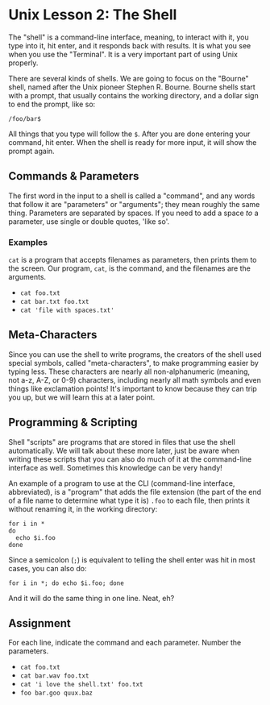 # Unix Lesson 2: The Shell

The "shell" is a command-line interface, meaning, to interact with it, you type into it, hit enter, and it responds back with results. It is what you see when you use the "Terminal". It is a very important part of using Unix properly.

There are several kinds of shells. We are going to focus on the "Bourne" shell, named after the Unix pioneer Stephen R. Bourne. Bourne shells start with a prompt, that usually contains the working directory, and a dollar sign to end the prompt, like so:

    /foo/bar$

All things that you type will follow the `$`. After you are done entering your command, hit enter. When the shell is ready for more input, it will show the prompt again.

## Commands & Parameters

The first word in the input to a shell is called a "command", and any words that follow it are "parameters" or "arguments"; they mean roughly the same thing. Parameters are separated by spaces. If you need to add a space _to_ a parameter, use single or double quotes, 'like so'.

### Examples

`cat` is a program that accepts filenames as parameters, then prints them to the screen. Our program, `cat`, is the command, and the filenames are the arguments.

-   `cat foo.txt`
-   `cat bar.txt foo.txt`
-   `cat 'file with spaces.txt'`

## Meta-Characters

Since you can use the shell to write programs, the creators of the shell used special symbols, called "meta-characters", to make programming easier by typing less. These characters are nearly all non-alphanumeric (meaning, not a-z, A-Z, or 0-9) characters, including nearly all math symbols and even things like exclamation points! It's important to know because they can trip you up, but we will learn this at a later point.

## Programming & Scripting

Shell "scripts" are programs that are stored in files that use the shell automatically. We will talk about these more later, just be aware when writing these scripts that you can also do much of it at the command-line interface as well. Sometimes this knowledge can be very handy!

An example of a program to use at the CLI (command-line interface, abbreviated), is a "program" that adds the file extension (the part of the end of a file name to determine what type it is) `.foo` to each file, then prints it without renaming it, in the working directory:

```
for i in *
do
  echo $i.foo
done
```

Since a semicolon (`;`) is equivalent to telling the shell enter was hit in most cases, you can also do:

```
for i in *; do echo $i.foo; done
```

And it will do the same thing in one line. Neat, eh?

## Assignment

For each line, indicate the command and each parameter. Number the parameters.

-   `cat foo.txt`
-   `cat bar.wav foo.txt`
-   `cat 'i love the shell.txt' foo.txt`
-   `foo bar.goo quux.baz`
